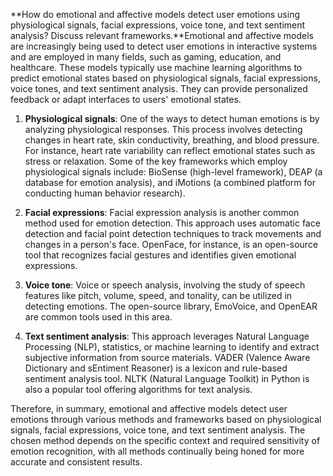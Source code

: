 **How do emotional and affective models detect user emotions using physiological signals, facial expressions, voice tone, and text sentiment analysis? Discuss relevant frameworks.**Emotional and affective models are increasingly being used to detect user emotions in interactive systems and are employed in many fields, such as gaming, education, and healthcare. These models typically use machine learning algorithms to predict emotional states based on physiological signals, facial expressions, voice tones, and text sentiment analysis. They can provide personalized feedback or adapt interfaces to users' emotional states.

1. **Physiological signals**: One of the ways to detect human emotions is by analyzing physiological responses. This process involves detecting changes in heart rate, skin conductivity, breathing, and blood pressure. For instance, heart rate variability can reflect emotional states such as stress or relaxation. Some of the key frameworks which employ physiological signals include: BioSense (high-level framework), DEAP (a database for emotion analysis), and iMotions (a combined platform for conducting human behavior research).

2. **Facial expressions**: Facial expression analysis is another common method used for emotion detection. This approach uses automatic face detection and facial point detection techniques to track movements and changes in a person's face. OpenFace, for instance, is an open-source tool that recognizes facial gestures and identifies given emotional expressions.

3. **Voice tone**: Voice or speech analysis, involving the study of speech features like pitch, volume, speed, and tonality, can be utilized in detecting emotions. The open-source library, EmoVoice, and OpenEAR are common tools used in this area.

4. **Text sentiment analysis**: This approach leverages Natural Language Processing (NLP), statistics, or machine learning to identify and extract subjective information from source materials. VADER (Valence Aware Dictionary and sEntiment Reasoner) is a lexicon and rule-based sentiment analysis tool. NLTK (Natural Language Toolkit) in Python is also a popular tool offering algorithms for text analysis.

Therefore, in summary, emotional and affective models detect user emotions through various methods and frameworks based on physiological signals, facial expressions, voice tone, and text sentiment analysis. The chosen method depends on the specific context and required sensitivity of emotion recognition, with all methods continually being honed for more accurate and consistent results.